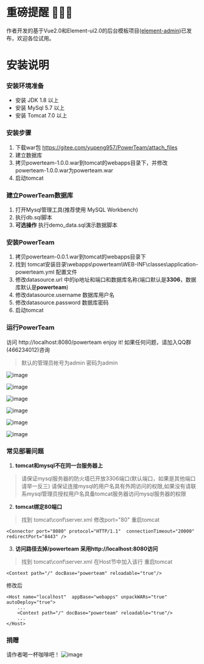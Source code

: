 # 重磅提醒 :tada::tada::tada:
作者开发的基于Vue2.0和Element-ui2.0的后台模板项目([element-admin](https://github.com/yupeng957/element-admin))已发布，欢迎各位试用。

# 安装说明

### 安装环境准备

- 安装 JDK 1.8 以上
- 安装 MySql 5.7 以上
- 安装 Tomcat 7.0 以上

### 安装步骤

1. 下载war包 https://gitee.com/yupeng957/PowerTeam/attach_files
2. 建立数据库
3. 拷贝powerteam-1.0.0.war到tomcat的webapps目录下，并修改powerteam-1.0.0.war为powerteam.war
4. 启动tomcat

### 建立PowerTeam数据库

1. 打开Mysql管理工具(推荐使用 MySQL Workbench)
2. 执行db.sql脚本
3. **可选操作** 执行demo_data.sql演示数据脚本

### 安装PowerTeam

1. 拷贝powerteam-0.0.1.war到tomcat的webapps目录下
2. 找到 tomcat安装目录\webapps\powerteam\WEB-INF\classes\application-powerteam.yml 配置文件
3. 修改datasource.url 中的ip地址和端口和数据库名称(端口默认是**3306**，数据库默认是**powerteam**)
4. 修改datasource.username 数据库用户名
5. 修改datasource.password 数据库密码
6. 启动tomcat

### 运行PowerTeam
访问 http://localhost:8080/powerteam enjoy it! 如果任何问题，请加入QQ群(466234012)咨询
> 默认的管理员帐号为admin 密码为admin


![image](http://git.oschina.net/yupeng957/PowerTeam/raw/master/screenshot/screenshot-1.png?dir=0&filepath=screenshot%2Fscreenshot-1.png&oid=87ac74d500d8eb948b7a07c63880af09ca3be890&sha=66cd3d83db1653c6cee6fbd6b79bbaa6c5ff1005)

![image](http://git.oschina.net/yupeng957/PowerTeam/raw/master/screenshot/screenshot-2.png?dir=0&filepath=screenshot%2Fscreenshot-2.png&oid=b7777ddb9efe91aea5f19b32affde74bccc3ec28&sha=66cd3d83db1653c6cee6fbd6b79bbaa6c5ff1005)

![image](http://git.oschina.net/yupeng957/PowerTeam/raw/master/screenshot/screenshot-3.png?dir=0&filepath=screenshot%2Fscreenshot-3.png&oid=8b590979cd12e840d9c2eabb085f0429837e0499&sha=66cd3d83db1653c6cee6fbd6b79bbaa6c5ff1005)

![image](http://git.oschina.net/yupeng957/PowerTeam/raw/master/screenshot/screenshot-4.png?dir=0&filepath=screenshot%2Fscreenshot-4.png&oid=45e67aade21220c39f14bf9adfea0bad75c91ed5&sha=66cd3d83db1653c6cee6fbd6b79bbaa6c5ff1005)

![image](http://git.oschina.net/yupeng957/PowerTeam/raw/master/screenshot/screenshot-5.png?dir=0&filepath=screenshot%2Fscreenshot-5.png&oid=5877d33960178e58ab29b39c635c226139c92b9f&sha=66cd3d83db1653c6cee6fbd6b79bbaa6c5ff1005)

![image](http://git.oschina.net/yupeng957/PowerTeam/raw/master/screenshot/screenshot-6.png?dir=0&filepath=screenshot%2Fscreenshot-6.png&oid=78efdcb3ffbd777ce46fb5decc887e4558b9d528&sha=66cd3d83db1653c6cee6fbd6b79bbaa6c5ff1005)


### 常见部署问题

1. **tomcat和mysql不在同一台服务器上**

> 请保证mysql服务器的防火墙已开放3306端口(默认端口，如果是其他端口请举一反三)
> 请保证连接mysql的用户名具有外网访问的权限,如果没有请联系mysql管理员授权用户名具备tomcat服务器访问mysql服务器的权限

2. **tomcat绑定80端口**

> 找到 tomcat\conf\server.xml 修改port="80" 重启tomcat

```
<Connector port="8080" protocol="HTTP/1.1"  connectionTimeout="20000" redirectPort="8443" />
```

3. **访问路径去掉/powerteam 采用http://localhost:8080访问**

> 找到 tomcat\conf\server.xml 在Host节中加入该行 重启tomcat

```
<Context path="/" docBase="powerteam" reloadable="true"/>
```
修改后

```
<Host name="localhost"  appBase="webapps" unpackWARs="true" autoDeploy="true">
    ...
    <Context path="/" docBase="powerteam" reloadable="true"/>
    ...
</Host>
```

### 捐赠
请作者喝一杯咖啡吧！
![image](https://raw.githubusercontent.com/wiki/yupeng957/element-admin/Pay.png)